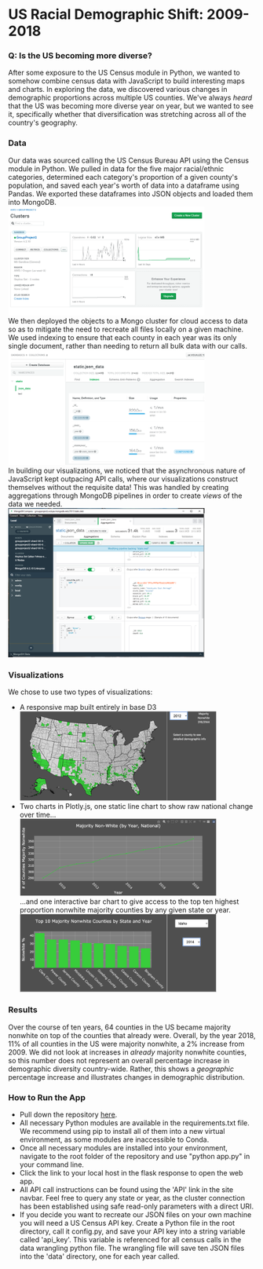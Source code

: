 # US Racial Demographic Shift: 2009-2018

### Q: Is the US becoming more diverse?
After some exposure to the US Census module in Python, we wanted to somehow combine census data with JavaScript to build interesting maps and charts. In exploring the data, we discovered various changes in demographic proportions across multiple US counties. We've always *heard* that the US was becoming more diverse year on year, but we wanted to see it, specifically whether that diversification was stretching across all of the country's geography.

### Data
Our data was sourced calling the US Census Bureau API using the Census module in Python. We pulled in data for the five major racial/ethnic categories, determined each category's proportion of a given county's population, and saved each year's worth of data into a dataframe using Pandas. We exported these dataframes into JSON objects and loaded them into MongoDB. <br><img src='img/MongoDB_Cluster.PNG' width='400'><br> 
We then deployed the objects to a Mongo cluster for cloud access to data so as to mitigate the need to recreate all files locally on a given machine. We used indexing to ensure that each county in each year was its only single document, rather than needing to return all bulk data with our calls.<br><img src='img/MongoDB_Indexes.PNG' width='400'><br>
In building our visualizations, we noticed that the asynchronous nature of JavaScript kept outpacing API calls, where our visualizations construct themselves without the requisite data! This was handled by creating aggregations through MongoDB pipelines in order to create *views* of the data we needed.<br><img src='img/Atlas_Compass_Pipeline.PNG' width='400'><br>

### Visualizations
We chose to use two types of visualizations:
- A responsive map built entirely in base D3<br><img src='img/finalmap.png' width='400'><br>
- Two charts in Plotly.js, one static line chart to show raw national change over time...<br><img src='img/finalline.png' width='400'><br> ...and one interactive bar chart to give access to the top ten highest proportion nonwhite majority counties by any given state or year.<br><img src='img/finalbar.png' width='400'><br>

### Results
Over the course of ten years, 64 counties in the US became majority nonwhite on top of the counties that already were. Overall, by the year 2018, 11% of all counties in the US were majority nonwhite, a 2% increase from 2009. We did not look at increases in *already* majority nonwhite counties, so this number does not represent an overall percentage increase in demographic diversity country-wide. Rather, this shows a *geographic* percentage increase and illustrates changes in demographic distribution.

### How to Run the App
- Pull down the repository [here](https://github.com/troypramsey/group_project2).
- All necessary Python modules are available in the requirements.txt file. We recommend using pip to install all of them into a new virtual environment, as some modules are inaccessible to Conda.
- Once all necessary modules are installed into your environment, navigate to the root folder of the repository and use "python app.py" in your command line.
- Click the link to your local host in the flask response to open the web app.
- All API call instructions can be found using the 'API' link in the site navbar. Feel free to query any state or year, as the cluster connection has been established using safe read-only parameters with a direct URI.
- If you decide you want to recreate our JSON files on your own machine you will need a US Census API key. Create a Python file in the root directory, call it config.py, and save your API key into a string variable called 'api_key'. This variable is referenced for all census calls in the data wrangling python file. The wrangling file will save ten JSON files into the 'data' directory, one for each year called.